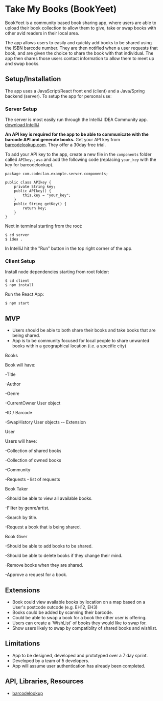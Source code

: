 # Take My Books (BookYeet)

BookYeet is a community based book sharing app, where users are able to upload their book collection to allow them to give, take or swap books with other avid readers in their local area.

The app allows users to easily and quickly add books to be shared using the ISBN barcode number. They are then notified when a user requests that book, and are given the choice to share the book with that individual. The app then shares those users contact information to allow them to meet up and swap books.


## Setup/Installation

The app uses a JavaScript/React front end (client) and a Java/Spring backend (server). To setup the app for personal use:
### Server Setup

The server is most easily run through the IntelliJ IDEA Community app.<space><space>
[download IntelliJ](https://www.jetbrains.com/idea/download/#section=mac)

**An API key is required for the app to be able to communicate with the barcode API and generate books.**<space><space>
Get your API key from [barcodelookup.com](https://www.barcodelookup.com/api#sign-up). They offer a 30day free trial.

To add your API key to the app, create a new file in the `components` folder called `APIkey.java` and add the following code (replacing `your_key` with the key for barcodelookup).

    package com.codeclan.example.server.components;

    public class APIkey {
        private String key;
        public APIkey() {
            this.key = "your_key";
        }
        public String getKey() {
            return key;
        }
    }

Next in terminal starting from the root:

    $ cd server
    $ idea .

In IntelliJ hit the "Run" button in the top right corner of the app.


### Client Setup
Install node dependencies starting from root folder:

    $ cd client
    $ npm install

Run the React App:

    $ npm start

## MVP

- Users should be able to both share their books and take books that are being shared.
- App is to be community focused for local people to share unwanted books within a geographical location (i.e. a specific city)

Books

Book will have:



-Title

-Author

-Genre

-CurrentOwner User object

-ID / Barcode

-SwapHistory User objects -- Extension


User

Users will have:


-Collection of shared books

-Collection of owned books

-Community

-Requests - list of requests


Book Taker

-Should be able to view all available books.

-Filter by genre/artist.

-Search by title.

-Request a book that is being shared.



Book Giver

-Should be able to add books to be shared.

-Should be able to delete books if they change their mind.

-Remove books when they are shared.

-Approve a request for a book.


## Extensions
- Book could view available books by location on a map based on a User's postcode outcode (e.g. EH12, EH3)
- Books could be added by scanning their barcode.
- Could be able to swap a book for a book the other user is offering.
- Users can create a 'WishList' of books they would like to swap for.
- Show users likely to swap by compatiblity of shared books and wishlist.

## Limitations

- App to be designed, developed and prototyped over a 7 day sprint.
- Developed by a team of 5 developers.
- App will assume user authentication has already been completed.

## API, Libraries, Resources
* [barcodelookup](https://www.barcodelookup.com/api#sign-up)
